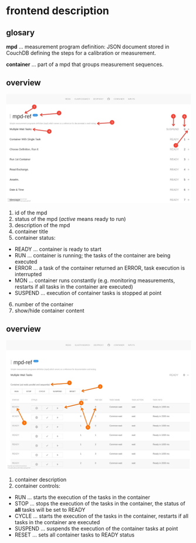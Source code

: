 # frontend description

## glosary

**mpd** ... measurement program definition: JSON document stored in
CouchDB defining the steps for a calibration or measurement.

**container** ... part of a mpd that groups measurement sequences.

## overview

<img src="frontend_i.jpeg" width="900">

1. id of the mpd
2. status of the mpd (_active_ means ready to run)
3. description of the mpd
4. container title
5. container status:
* READY ... container is ready to start
* RUN ... container is running; the tasks of the container are being
  executed
* ERROR ... a task of the container returned an ERROR, task execution
  is interrupted
* MON ... container runs constantly (e.g. monitoring measurements,
  restarts if all tasks in the container are executed)
* SUSPEND ... execution of container tasks is stopped at point
6. number of the container
7. show/hide container content


## overview

<img src="frontend_ii.jpeg" width="900">

1. container description
2. container controls:
* RUN ... starts the execution of the tasks in the container
* STOP ... stops the execution of the tasks in the container, the
  status of **all** tasks will be set to READY
* CYCLE ... starts the execution of the tasks in the container,
  restarts if all tasks in the container are executed
* SUSPEND ... suspends the execution of the container tasks at point
* RESET ... sets all container tasks to READY status
